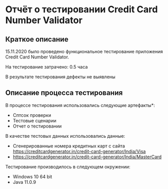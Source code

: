 # Отчёт о тестировании Credit Card Number Validator

## Краткое описание

15.11.2020 было проведено функциональное тестирование приложения Credit Card Number Validator.

На тестирование затрачено: 0.5 часа

В результате тестирования дефекты не выявлены

## Описание процесса тестирования

В процессе тестирования использовались следующие артефакты*:
* Сптсок проверки
* Тестовые сценарии
* Отчет о тестировании

В качестве тестовых данных использовались данные:
* Сгенерированные номера кредитных карт с сайта https://creditcardgenerator.in/credit-card-generator/India/Visa
* https://creditcardgenerator.in/credit-card-generator/India/MasterCard

Тестирование производилось в следующем окружении:
* Windows 10 64 bit
* Java 11.0.9
